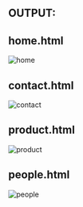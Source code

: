 
## OUTPUT:



## home.html

![home](https://github.com/SmritiManikand/css-basic-project/assets/113674204/bab50d44-6c72-4fce-8e85-c61c4ca29093)


## contact.html

![contact](https://github.com/SmritiManikand/css-basic-project/assets/113674204/7fba51a1-eb54-4cf4-85e2-afb230412cb0)


## product.html

![product](https://github.com/SmritiManikand/css-basic-project/assets/113674204/cc06a87b-b88d-445e-8f07-22f4e59f6947)


## people.html

![people](https://github.com/SmritiManikand/css-basic-project/assets/113674204/7deaa91f-988e-462a-8aa7-2d25d826eb3d)
